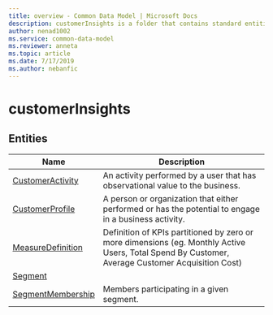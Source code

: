 ```yaml
---
title: overview - Common Data Model | Microsoft Docs
description: customerInsights is a folder that contains standard entities related to the Common Data Model.
author: nenad1002
ms.service: common-data-model
ms.reviewer: anneta
ms.topic: article
ms.date: 7/17/2019
ms.author: nebanfic
---
```


# customerInsights


## Entities

|Name|Description|
|---|---|
|[CustomerActivity](CustomerActivity.md)|An activity performed by a user that has observational value to the business.  |
|[CustomerProfile](CustomerProfile.md)|A person or organization that either performed or has the potential to engage in a business activity.   |
|[MeasureDefinition](MeasureDefinition.md)|Definition of KPIs partitioned by zero or more dimensions (eg. Monthly Active Users, Total Spend By Customer, Average Customer Acquisition Cost)  |
|[Segment](Segment.md)||
|[SegmentMembership](SegmentMembership.md)|Members participating in a given segment.  |
